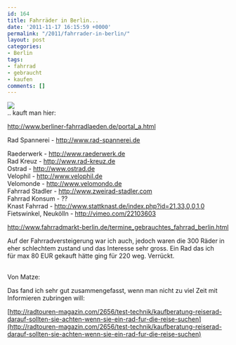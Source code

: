 ```yaml
---
id: 164
title: Fahrräder in Berlin...
date: '2011-11-17 16:15:59 +0000'
permalink: "/2011/fahrrader-in-berlin/"
layout: post
categories:
- Berlin
tags:
- fahrrad
- gebraucht
- kaufen
comments: []
---
```

![](http://www.firefly-power.de/Fahrrad-Symbol_01_KMJ.png)  
.. kauft man hier:

<http://www.berliner-fahrradlaeden.de/portal_a.html>

Rad Spannerei - <http://www.rad-spannerei.de>

Raederwerk - <http://www.raederwerk.de>  
Rad Kreuz - <http://www.rad-kreuz.de>  
Ostrad - <http://www.ostrad.de>  
Velophil - <http://www.velophil.de>  
Velomonde - <http://www.velomondo.de>  
Fahrrad Stadler - <http://www.zweirad-stadler.com>  
Fahrrad Konsum - ??  
Knast Fahrrad - <http://www.stattknast.de/index.php?id=21,33,0,0,1,0>  
Fietswinkel, Neukölln - <http://vimeo.com/22103603>

<http://www.fahrradmarkt-berlin.de/termine_gebrauchtes_fahrrad_berlin.html>

Auf der Fahrradversteigerung war ich auch, jedoch waren die 300 Räder in eher schlechtem zustand und das Interesse sehr gross. Ein Rad das ich  
für max 80 EUR gekauft hätte ging für 220 weg. Verrückt.  
&nbsp;

Von Matze:

Das fand ich sehr gut zusammengefasst, wenn man nicht zu viel Zeit mit Informieren zubringen will:

[<http://radtouren-magazin.com/2656/test-technik/kaufberatung-reiserad-darauf-sollten-sie-achten-wenn-sie-ein-rad-fur-die-reise-suchen](http://radtouren-magazin.com/2656/test-technik/kaufberatung-reiserad-darauf-sollten-sie-achten-wenn-sie-ein-rad-fur-die-reise-suchen)>